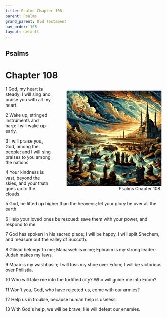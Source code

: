 ```yaml
---
title: Psalms Chapter 108
parent: Psalms
grand_parent: Old Testament
nav_order: 108
layout: default
---
```


## Psalms

# Chapter 108

<figure style="float: right; margin-right: 10px;">
    <img src="/assets/Image/Psalms/500/108.jpg" alt="Psalms Chapter 108" style="width: 300px; height: 300px; float: right;padding-left: 10px;"/>
    <figcaption style="clear: both;text-align: right;">Psalms Chapter 108.</figcaption>
</figure>
1 God, my heart is steady; I will sing and praise you with all my heart.

2 Wake up, stringed instruments and harp: I will wake up early.

3 I will praise you, God, among the people; and I will sing praises to you among the nations.

4 Your kindness is vast, beyond the skies, and your truth goes up to the clouds.

5 God, be lifted up higher than the heavens; let your glory be over all the earth.

6 Help your loved ones be rescued: save them with your power, and respond to me.

7 God has spoken in his sacred place; I will be happy, I will split Shechem, and measure out the valley of Succoth.

8 Gilead belongs to me; Manasseh is mine; Ephraim is my strong leader; Judah makes my laws.

9 Moab is my washbasin; I will toss my shoe over Edom; I will be victorious over Philistia.

10 Who will take me into the fortified city? Who will guide me into Edom?

11 Won't you, God, who have rejected us, come with our armies?

12 Help us in trouble, because human help is useless.

13 With God's help, we will be brave; He will defeat our enemies.


